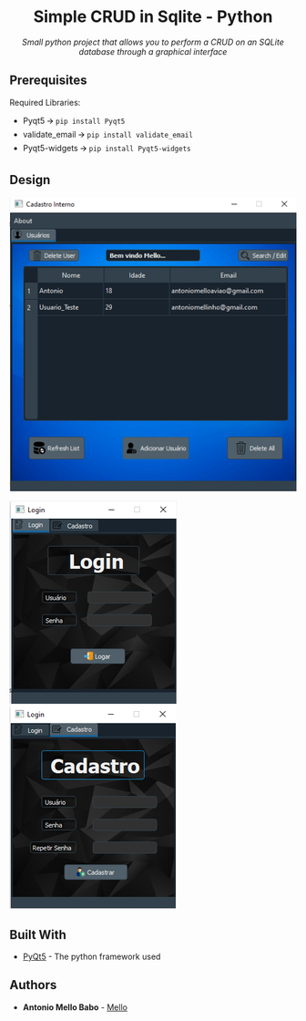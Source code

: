 <h1 align="center">Simple CRUD in Sqlite - Python</h1>
<p align="center"><i>Small python project that allows you to perform a CRUD on an SQLite database through a graphical interface</i></p>

## Prerequisites

Required Libraries:
* Pyqt5 🡪 ```pip install Pyqt5``` 
* validate_email 🡪 ```pip install validate_email``` 
* Pyqt5-widgets 🡪 ```pip install Pyqt5-widgets```
 
## Design

![](images/interno.png)
  
![](images/login.png)![](images/cadastro.png)


## Built With

* [PyQt5](https://doc.bccnsoft.com/docs/PyQt5/) - The python framework used


## Authors

* **Antonio Mello Babo**  - [Mello](https://github.com/MelloTonio)

